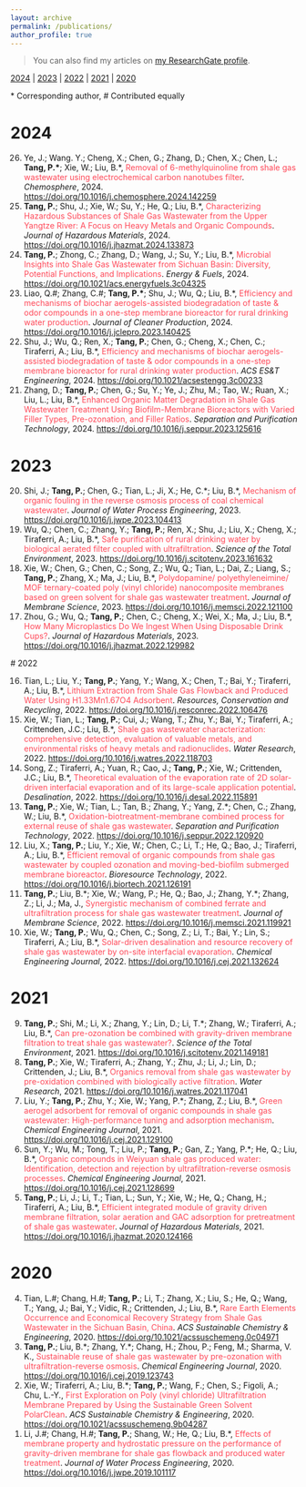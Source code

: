 ```yaml
---
layout: archive
permalink: /publications/
author_profile: true
---
```


>  <div class="wordwrap">You can also find my articles on <a href="https://www.researchgate.net/profile/Peng-Tang-6" target="_blank">my ResearchGate profile</a>.</div>

[2024](#2024) | [2023](#2023) | [2022](#2022) | [2021](#2021) | [2020](#2020)

\* Corresponding author, # Contributed equally

# <span id="2024">2024</span>

<ol reversed start=26>
    <li>Ye, J.; Wang. Y.; Cheng, X.; Chen, G.; Zhang, D.; Chen, X.; Chen, L.; <b>Tang, P.*</b>; Xie, W.; Liu, B.*, <font color="#FF4858">Removal of 6-methylquinoline from shale gas wastewater using electrochemical carbon nanotubes filter</font>. <i>Chemosphere</i>, 2024. <a href="https://doi.org/10.1016/j.chemosphere.2024.142259" target="_blank">https://doi.org/10.1016/j.chemosphere.2024.142259</a></li>
    <li><b>Tang, P.</b>; Shu, J.; Xie, W.; Su, Y.; He, Q.; Liu, B.*, <font color="#FF4858">Characterizing Hazardous Substances of Shale Gas Wastewater from the Upper Yangtze River: A Focus on Heavy Metals and Organic Compounds</font>. <i>Journal of Hazardous Materials</i>, 2024. <a href="https://doi.org/10.1016/j.jhazmat.2024.133873" target="_blank">https://doi.org/10.1016/j.jhazmat.2024.133873</a></li>
	<li><b>Tang, P.</b>; Zhong, C.; Zhang, D.; Wang, J.; Su, Y.; Liu, B.*, <font color="#FF4858">Microbial Insights into Shale Gas Wastewater from Sichuan Basin: Diversity, Potential Functions, and Implications</font>. <i>Energy & Fuels</i>, 2024. <a href="https://doi.org/10.1021/acs.energyfuels.3c04325" target="_blank">https://doi.org/10.1021/acs.energyfuels.3c04325</a></li>
    <li>Liao, Q.#; Zhang, C.#; <b>Tang, P.*</b>; Shu, J.; Wu, Q.; Liu, B.*, <font color="#FF4858">Efficiency and mechanisms of biochar aerogels-assisted biodegradation of taste & odor compounds in a one-step membrane bioreactor for rural  drinking water production</font>. <i>Journal of Cleaner Production</i>, 2024. <a href="https://doi.org/10.1016/j.jclepro.2023.140425" target="_blank">https://doi.org/10.1016/j.jclepro.2023.140425</a></li>
	<li>Shu, J.; Wu, Q.; Ren, X.; <b>Tang, P.</b>; Chen, G.; Cheng, X.; Chen, C.; Tiraferri, A.; Liu, B.*, <font color="#FF4858">Efficiency and mechanisms of biochar aerogels-assisted biodegradation of taste  & odor compounds in a one-step membrane bioreactor for rural  drinking water production</font>. <i>ACS ES&T Engineering</i>, 2024. <a href="https://doi.org/10.1021/acsestengg.3c00233" target="_blank">https://doi.org/10.1021/acsestengg.3c00233</a></li>
	<li>Zhang, D.; <b>Tang, P.</b>; Chen, G.; Su, Y.; Ye, J.; Zhu, M.; Tao, W.; Ruan, X.; Liu, L.; Liu, B.*, <font color="#FF4858">Enhanced Organic Matter Degradation in Shale Gas Wastewater Treatment Using  Biofilm-Membrane Bioreactors with Varied Filler Types, Pre-ozonation,  and Filler Ratios</font>. <i>Separation and Purification Technology</i>, 2024. <a href="https://doi.org/10.1016/j.seppur.2023.125616" target="_blank">https://doi.org/10.1016/j.seppur.2023.125616</a></li>
</ol>



# <span id="2023">2023</span>

<ol reversed start=20>
    <li>Shi, J.; <b>Tang, P.</b>; Chen, G.; Tian, L.; Ji, X.; He, C.*; Liu, B.*, <font color="#FF4858">Mechanism of organic fouling in the reverse osmosis process of coal chemical wastewater</font>. <i>Journal of Water Process Engineering</i>, 2023. <a href="https://doi.org/10.1016/j.jwpe.2023.104413" target="_blank">https://doi.org/10.1016/j.jwpe.2023.104413</a></li>
    <li>Wu, Q.; Chen, C.; Zhang, Y.; <b>Tang, P.</b>; Ren, X.; Shu, J.; Liu, X.; Cheng, X.; Tiraferri, A.; Liu, B.*, <font color="#FF4858">Safe purification of rural drinking water by biological aerated filter coupled with ultrafiltration</font>. <i>Science of the Total Environment</i>, 2023. <a href="https://doi.org/10.1016/j.scitotenv.2023.161632" target="_blank">https://doi.org/10.1016/j.scitotenv.2023.161632</a></li>
	<li>Xie, W.; Chen, G.; Chen, C.; Song, Z.; Wu, Q.; Tian, L.; Dai, Z.; Liang, S.; <b>Tang, P.</b>; Zhang, X.; Ma, J.; Liu, B.*, <font color="#FF4858">Polydopamine/ polyethyleneimine/ MOF ternary-coated poly (vinyl chloride) nanocomposite membranes based on green solvent for shale gas wastewater treatment</font>. <i>Journal of Membrane Science</i>, 2023. <a href="https://doi.org/10.1016/j.memsci.2022.121100" target="_blank">https://doi.org/10.1016/j.memsci.2022.121100</a></li>
    <li>Zhou, G.; Wu, Q.; <b>Tang, P.</b>; Chen, C.; Cheng, X.; Wei, X.; Ma, J.; Liu, B.*, <font color="#FF4858">How Many Microplastics Do We Ingest When Using Disposable Drink Cups?</font>. <i>Journal of Hazardous Materials</i>, 2023. <a href="https://doi.org/10.1016/j.jhazmat.2022.129982" target="_blank">https://doi.org/10.1016/j.jhazmat.2022.129982</a></li>
</ol>
# <span id="2022">2022</span>

<ol reversed start=16>
    <li>Tian, L.; Liu, Y.; <b>Tang, P.</b>; Yang, Y.; Wang, X.; Chen, T.; Bai, Y.; Tiraferri, A.; Liu, B.*, <font color="#FF4858">Lithium Extraction from Shale Gas Flowback and Produced Water Using H1.33Mn1.67O4 Adsorbent</font>. <i>Resources, Conservation and Recycling</i>, 2022. <a href="https://doi.org/10.1016/j.resconrec.2022.106476" target="_blank">https://doi.org/10.1016/j.resconrec.2022.106476</a></li>
    <li>Xie, W.; Tian, L.; <b>Tang, P.</b>; Cui, J.; Wang, T.; Zhu, Y.; Bai, Y.; Tiraferri, A.; Crittenden, J.C.; Liu, B.*, <font color="#FF4858">Shale gas wastewater characterization: comprehensive detection, evaluation of valuable metals, and environmental risks of heavy metals and radionuclides</font>. <i>Water Research</i>, 2022. <a href="https://doi.org/10.1016/j.watres.2022.118703" target="_blank">https://doi.org/10.1016/j.watres.2022.118703</a></li>
	<li>Song, Z.; Tiraferri, A.; Yuan, R.; Cao, J.; <b>Tang, P.</b>; Xie, W.; Crittenden, J.C.; Liu, B.*, <font color="#FF4858">Theoretical evaluation of the evaporation rate of 2D solar-driven interfacial evaporation and of its large-scale application potential</font>. <i>Desalination</i>, 2022. <a href="https://doi.org/10.1016/j.desal.2022.115891" target="_blank">https://doi.org/10.1016/j.desal.2022.115891</a></li>
    <li><b>Tang, P.</b>; Xie, W.; Tian, L.; Tan, B.; Zhang, Y.; Yang, Z.*; Chen, C.; Zhang, W.; Liu, B.*, <font color="#FF4858">Oxidation-biotreatment-membrane combined process for external reuse of shale gas wastewater</font>. <i>Separation and Purification Technology</i>, 2022. <a href="https://doi.org/10.1016/j.seppur.2022.120920" target="_blank">https://doi.org/10.1016/j.seppur.2022.120920</a></li>
    <li>Liu, X.; <b>Tang, P.</b>; Liu, Y.; Xie, W.; Chen, C.; Li, T.; He, Q.; Bao, J.; Tiraferri, A.; Liu, B.*, <font color="#FF4858">Efficient removal of organic compounds from shale gas wastewater by coupled ozonation and moving-bed-biofilm submerged membrane bioreactor</font>. <i>Bioresource Technology</i>, 2022. <a href="https://doi.org/10.1016/j.biortech.2021.126191" target="_blank">https://doi.org/10.1016/j.biortech.2021.126191</a></li>
	<li><b>Tang, P.</b>; Liu, B.*; Xie, W.; Wang, P.; He, Q.; Bao, J.; Zhang, Y.*; Zhang, Z.; Li, J.; Ma, J., <font color="#FF4858">Synergistic mechanism of combined ferrate and ultrafiltration process for shale gas wastewater treatment</font>. <i>Journal of Membrane Science</i>, 2022. <a href="https://doi.org/10.1016/j.memsci.2021.119921" target="_blank">https://doi.org/10.1016/j.memsci.2021.119921</a></li>
    <li>Xie, W.; <b>Tang, P.</b>; Wu, Q.; Chen, C.; Song, Z.; Li, T.; Bai, Y.; Lin, S.; Tiraferri, A.; Liu, B.*, <font color="#FF4858">Solar-driven desalination and resource recovery of shale gas wastewater by on-site interfacial evaporation</font>. <i>Chemical Engineering Journal</i>, 2022. <a href="https://doi.org/10.1016/j.cej.2021.132624" target="_blank">https://doi.org/10.1016/j.cej.2021.132624</a></li>
</ol>

# <span id="2021">2021</span>

<ol reversed start=9>
    <li><b>Tang, P.</b>; Shi, M.; Li, X.; Zhang, Y.; Lin, D.; Li, T.*; Zhang, W.; Tiraferri, A.; Liu, B.*, <font color="#FF4858">Can pre-ozonation be combined with gravity-driven membrane filtration to treat shale gas wastewater?</font>. <i>Science of the Total Environment</i>, 2021. <a href="https://doi.org/10.1016/j.scitotenv.2021.149181" target="_blank">https://doi.org/10.1016/j.scitotenv.2021.149181</a></li>
    <li><b>Tang, P.</b>; Xie, W.; Tiraferri, A.; Zhang, Y.; Zhu, J.; Li, J.; Lin, D.; Crittenden, J.; Liu, B.*, <font color="#FF4858">Organics removal from shale gas wastewater by pre-oxidation combined with biologically active filtration</font>. <i>Water Research</i>, 2021. <a href="https://doi.org/10.1016/j.watres.2021.117041" target="_blank">https://doi.org/10.1016/j.watres.2021.117041</a></li>
	<li>Liu, Y.; <b>Tang, P.</b>; Zhu, Y.; Xie, W.; Yang, P.*; Zhang, Z.; Liu, B.*, <font color="#FF4858">Green aerogel adsorbent for removal of organic compounds in shale gas wastewater: High-performance tuning and adsorption mechanism</font>. <i>Chemical Engineering Journal</i>, 2021. <a href="https://doi.org/10.1016/j.cej.2021.129100" target="_blank">https://doi.org/10.1016/j.cej.2021.129100</a></li>
    <li>Sun, Y.; Wu, M.; Tong, T.; Liu, P.; <b>Tang, P.</b>; Gan, Z.; Yang, P.*; He, Q.; Liu, B.*, <font color="#FF4858">Organic compounds in Weiyuan shale gas produced water: Identification, detection and rejection by ultrafiltration-reverse osmosis processes</font>. <i>Chemical Engineering Journal</i>, 2021. <a href="https://doi.org/10.1016/j.cej.2021.128699" target="_blank">https://doi.org/10.1016/j.cej.2021.128699</a></li>
    <li><b>Tang, P.</b>; Li, J.; Li, T.; Tian, L.; Sun, Y.; Xie, W.; He, Q.; Chang, H.; Tiraferri, A.; Liu, B.*, <font color="#FF4858">Efficient integrated module of gravity driven membrane filtration, solar aeration and GAC adsorption for pretreatment of shale gas wastewater</font>. <i>Journal of Hazardous Materials</i>, 2021. <a href="https://doi.org/10.1016/j.jhazmat.2020.124166" target="_blank">https://doi.org/10.1016/j.jhazmat.2020.124166</a></li>
</ol>

# <span id="2020">2020</span>

<ol reversed start=4>
    <li>Tian, L.#; Chang, H.#; <b>Tang, P.</b>; Li, T.; Zhang, X.; Liu, S.; He, Q.; Wang, T.; Yang, J.; Bai, Y.; Vidic, R.; Crittenden, J.; Liu, B.*, <font color="#FF4858">Rare Earth Elements Occurrence and Economical Recovery Strategy from Shale Gas Wastewater in the Sichuan Basin, China</font>. <i>ACS Sustainable Chemistry & Engineering</i>, 2020. <a href="https://doi.org/10.1021/acssuschemeng.0c04971" target="_blank">https://doi.org/10.1021/acssuschemeng.0c04971</a></li>
    <li><b>Tang, P.</b>; Liu, B.*; Zhang, Y.*; Chang, H.; Zhou, P.; Feng, M.; Sharma, V. K., <font color="#FF4858">Sustainable reuse of shale gas wastewater by pre-ozonation with ultrafiltration-reverse osmosis</font>. <i>Chemical Engineering Journal</i>, 2020. <a href="https://doi.org/10.1016/j.cej.2019.123743" target="_blank">https://doi.org/10.1016/j.cej.2019.123743</a></li>
	<li>Xie, W.; Tiraferri, A.; Liu, B.*; <b>Tang, P.</b>; Wang, F.; Chen, S.; Figoli, A.; Chu, L.-Y., <font color="#FF4858">First Exploration on Poly (vinyl chloride) Ultrafiltration Membrane Prepared by Using the Sustainable Green Solvent PolarClean</font>. <i>ACS Sustainable Chemistry & Engineering</i>, 2020. <a href="https://doi.org/10.1021/acssuschemeng.9b04287" target="_blank">https://doi.org/10.1021/acssuschemeng.9b04287</a></li>
    <li>Li, J.#; Chang, H.#; <b>Tang, P.</b>; Shang, W.; He, Q.; Liu, B.*, <font color="#FF4858">Effects of membrane property and hydrostatic pressure on the performance of gravity-driven membrane for shale gas flowback and produced water treatment</font>. <i>Journal of Water Process Engineering</i>, 2020. <a href="https://doi.org/10.1016/j.jwpe.2019.101117" target="_blank">https://doi.org/10.1016/j.jwpe.2019.101117</a></li>
</ol>




